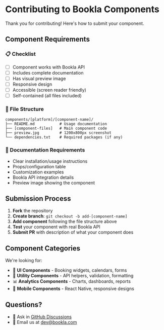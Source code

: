 # Contributing to Bookla Components

Thank you for contributing! Here's how to submit your component.

## Component Requirements

### 📋 Checklist
- [ ] Component works with Bookla API
- [ ] Includes complete documentation
- [ ] Has visual preview image
- [ ] Responsive design
- [ ] Accessible (screen reader friendly)
- [ ] Self-contained (all files included)

### 📁 File Structure
```plaintext
components/[platform]/[component-name]/
├── README.md           # Usage documentation
├── [component-files]   # Main component code
├── preview.jpg         # 1200x800px screenshot
└── dependencies.txt    # Required packages (if any)
```

### 📝 Documentation Requirements
- Clear installation/usage instructions
- Props/configuration table
- Customization examples
- Bookla API integration details
- Preview image showing the component

## Submission Process

1. **Fork** the repository
2. **Create branch**: `git checkout -b add-[component-name]`
3. **Add component** following the file structure above
4. **Test** your component with real Bookla API
5. **Submit PR** with description of what your component does

## Component Categories

We're looking for:
- 🎨 **UI Components** - Booking widgets, calendars, forms
- 🔧 **Utility Components** - API helpers, validation, formatting
- 📊 **Analytics Components** - Charts, dashboards, reports
- 📱 **Mobile Components** - React Native, responsive designs

## Questions?

- 💬 Ask in [GitHub Discussions](https://github.com/bookla/components/discussions)
- 📧 Email us at dev@bookla.com